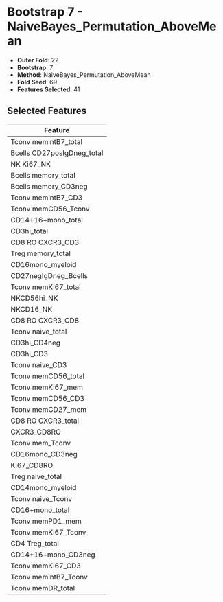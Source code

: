 # Bootstrap 7 - NaiveBayes_Permutation_AboveMean

- **Outer Fold**: 22
- **Bootstrap**: 7
- **Method**: NaiveBayes_Permutation_AboveMean
- **Fold Seed**: 69
- **Features Selected**: 41

## Selected Features

| Feature |
|---------|
| Tconv memintB7_total |
| Bcells CD27posIgDneg_total |
| NK Ki67_NK |
| Bcells memory_total |
| Bcells memory_CD3neg |
| Tconv memintB7_CD3 |
| Tconv memCD56_Tconv |
| CD14+16+mono_total |
| CD3hi_total |
| CD8 RO CXCR3_CD3 |
| Treg memory_total |
| CD16mono_myeloid |
| CD27negIgDneg_Bcells |
| Tconv memKi67_total |
| NKCD56hi_NK |
| NKCD16_NK |
| CD8 RO CXCR3_CD8 |
| Tconv naive_total |
| CD3hi_CD4neg |
| CD3hi_CD3 |
| Tconv naive_CD3 |
| Tconv memCD56_total |
| Tconv memKi67_mem |
| Tconv memCD56_CD3 |
| Tconv memCD27_mem |
| CD8 RO CXCR3_total |
| CXCR3_CD8RO |
| Tconv mem_Tconv |
| CD16mono_CD3neg |
| Ki67_CD8RO |
| Treg naive_total |
| CD14mono_myeloid |
| Tconv naive_Tconv |
| CD16+mono_total |
| Tconv memPD1_mem |
| Tconv memKi67_Tconv |
| CD4 Treg_total |
| CD14+16+mono_CD3neg |
| Tconv memKi67_CD3 |
| Tconv memintB7_Tconv |
| Tconv memDR_total |
